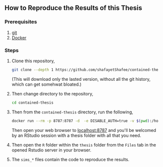 ## How to Reproduce the Results of this Thesis

### Prerequisites

1.  [git](https://git-scm.com/book/en/v2/Getting-Started-Installing-Git)
2.  [Docker](https://docs.docker.com/engine/install/)

### Steps

1.  Clone this repository,

    ``` bash
    git clone --depth 1 https://github.com/shafayetShafee/contained-thesis.git
    ```

    (This will download only the lasted version, without all the git history, which can get somehwat bloated.)

2.  Then change directory to the repository,

    ``` bash
    cd contained-thesis
    ```

3.  Then from the `contained-thesis` directory, run the following,

    ``` bash
    docker run --rm -p 8787:8787 -d  -e DISABLE_AUTH=true -v $(pwd):/home/rstudio/thesis -v /home/rstudio/thesis/renv kshafayet/contained-thesis
    ```

    Then open your web browser to [localhost:8787](http://127.0.0.1:8787/) and you'll be welcomed by an RStudio session with a thesis folder with all that you need.
    
4. Then open the `R` folder within the `thesis` folder from the `Files` tab in the opened Rstudio server in your browser.

5. The `sims_*` files contain the code to reproduce the results.
